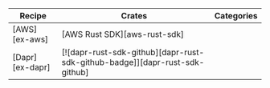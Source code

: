 | Recipe | Crates | Categories |
|--------|--------|------------|
| [AWS][ex-aws] | [AWS Rust SDK][aws-rust-sdk] | |
| [Dapr][ex-dapr] | [![dapr-rust-sdk-github][dapr-rust-sdk-github-badge]][dapr-rust-sdk-github] | |
